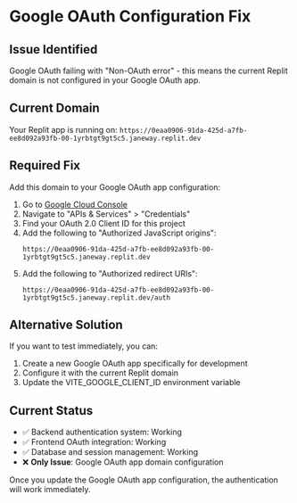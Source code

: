 # Google OAuth Configuration Fix

## Issue Identified
Google OAuth failing with "Non-OAuth error" - this means the current Replit domain is not configured in your Google OAuth app.

## Current Domain
Your Replit app is running on: `https://0eaa0906-91da-425d-a7fb-ee8d092a93fb-00-1yrbtgt9gt5c5.janeway.replit.dev`

## Required Fix
Add this domain to your Google OAuth app configuration:

1. Go to [Google Cloud Console](https://console.cloud.google.com/)
2. Navigate to "APIs & Services" > "Credentials"
3. Find your OAuth 2.0 Client ID for this project
4. Add the following to "Authorized JavaScript origins":
   ```
   https://0eaa0906-91da-425d-a7fb-ee8d092a93fb-00-1yrbtgt9gt5c5.janeway.replit.dev
   ```
5. Add the following to "Authorized redirect URIs":
   ```
   https://0eaa0906-91da-425d-a7fb-ee8d092a93fb-00-1yrbtgt9gt5c5.janeway.replit.dev/auth
   ```

## Alternative Solution
If you want to test immediately, you can:
1. Create a new Google OAuth app specifically for development
2. Configure it with the current Replit domain
3. Update the VITE_GOOGLE_CLIENT_ID environment variable

## Current Status
- ✅ Backend authentication system: Working
- ✅ Frontend OAuth integration: Working  
- ✅ Database and session management: Working
- ❌ **Only Issue**: Google OAuth app domain configuration

Once you update the Google OAuth app configuration, the authentication will work immediately.